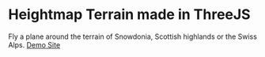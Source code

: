 # Heightmap Terrain made in ThreeJS
Fly a plane around the terrain of Snowdonia, Scottish highlands or the Swiss Alps.
[Demo Site](https://spiers777.github.io/Heightmap-Terrain-ThreeJS/)
